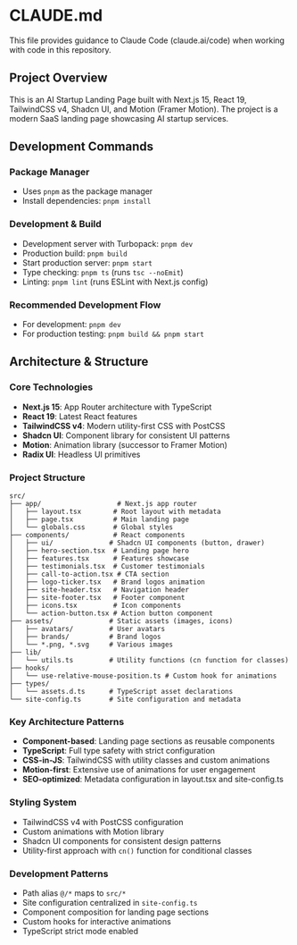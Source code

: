 # CLAUDE.md

This file provides guidance to Claude Code (claude.ai/code) when working with code in this repository.

## Project Overview

This is an AI Startup Landing Page built with Next.js 15, React 19, TailwindCSS v4, Shadcn UI, and Motion (Framer Motion). The project is a modern SaaS landing page showcasing AI startup services.

## Development Commands

### Package Manager
- Uses `pnpm` as the package manager
- Install dependencies: `pnpm install`

### Development & Build
- Development server with Turbopack: `pnpm dev`
- Production build: `pnpm build`
- Start production server: `pnpm start`
- Type checking: `pnpm ts` (runs `tsc --noEmit`)
- Linting: `pnpm lint` (runs ESLint with Next.js config)

### Recommended Development Flow
- For development: `pnpm dev`
- For production testing: `pnpm build && pnpm start`

## Architecture & Structure

### Core Technologies
- **Next.js 15**: App Router architecture with TypeScript
- **React 19**: Latest React features
- **TailwindCSS v4**: Modern utility-first CSS with PostCSS
- **Shadcn UI**: Component library for consistent UI patterns
- **Motion**: Animation library (successor to Framer Motion)
- **Radix UI**: Headless UI primitives

### Project Structure
```
src/
├── app/                   # Next.js app router
│   ├── layout.tsx        # Root layout with metadata
│   ├── page.tsx          # Main landing page
│   └── globals.css       # Global styles
├── components/           # React components
│   ├── ui/              # Shadcn UI components (button, drawer)
│   ├── hero-section.tsx  # Landing page hero
│   ├── features.tsx      # Features showcase
│   ├── testimonials.tsx  # Customer testimonials
│   ├── call-to-action.tsx # CTA section
│   ├── logo-ticker.tsx   # Brand logos animation
│   ├── site-header.tsx   # Navigation header
│   ├── site-footer.tsx   # Footer component
│   ├── icons.tsx         # Icon components
│   └── action-button.tsx # Action button component
├── assets/              # Static assets (images, icons)
│   ├── avatars/         # User avatars
│   ├── brands/          # Brand logos
│   └── *.png, *.svg     # Various images
├── lib/
│   └── utils.ts         # Utility functions (cn function for classes)
├── hooks/
│   └── use-relative-mouse-position.ts # Custom hook for animations
├── types/
│   └── assets.d.ts      # TypeScript asset declarations
└── site-config.ts       # Site configuration and metadata
```

### Key Architecture Patterns
- **Component-based**: Landing page sections as reusable components
- **TypeScript**: Full type safety with strict configuration
- **CSS-in-JS**: TailwindCSS with utility classes and custom animations
- **Motion-first**: Extensive use of animations for user engagement
- **SEO-optimized**: Metadata configuration in layout.tsx and site-config.ts

### Styling System
- TailwindCSS v4 with PostCSS configuration
- Custom animations with Motion library
- Shadcn UI components for consistent design patterns
- Utility-first approach with `cn()` function for conditional classes

### Development Patterns
- Path alias `@/*` maps to `src/*`
- Site configuration centralized in `site-config.ts`
- Component composition for landing page sections
- Custom hooks for interactive animations
- TypeScript strict mode enabled